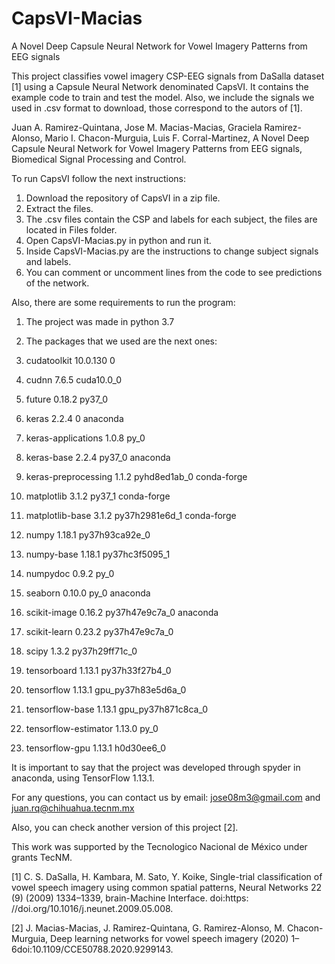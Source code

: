 # CapsVI-Macias 
A Novel Deep Capsule Neural Network for Vowel Imagery Patterns from EEG signals

This project classifies vowel imagery CSP-EEG signals from DaSalla dataset [1] using a Capsule Neural Network denominated CapsVI. It contains the example code to train and test the model. Also, we include the signals we used in .csv format to download, those correspond to the autors of [1].

Juan A. Ramirez-Quintana, Jose M. Macias-Macias, Graciela Ramirez-Alonso,
Mario I. Chacon-Murguia, Luis F. Corral-Martinez, A Novel Deep Capsule Neural Network for Vowel Imagery Patterns from EEG signals,
Biomedical Signal Processing and Control.

To run CapsVI follow the next instructions:
  1. Download the repository of CapsVI in a zip file.
  2. Extract the files.
  3. The .csv files contain the CSP and labels for each subject, the files are located in Files folder.
  4. Open CapsVI-Macias.py in python and run it.
  5. Inside CapsVI-Macias.py are the instructions to change subject signals and labels.
  6. You can comment or uncomment lines from the code to see predictions of the network.

Also, there are some requirements to run the program:
  1. The project was made in python 3.7
  2. The packages that we used are the next ones:

  1. cudatoolkit               10.0.130                      0
  2. cudnn                     7.6.5                cuda10.0_0
  3. future                    0.18.2                   py37_0
  4. keras                     2.2.4                         0    anaconda
  5. keras-applications        1.0.8                      py_0
  6. keras-base                2.2.4                    py37_0    anaconda
  7. keras-preprocessing       1.1.2              pyhd8ed1ab_0    conda-forge
  8. matplotlib                3.1.2                    py37_1    conda-forge
  9. matplotlib-base           3.1.2            py37h2981e6d_1    conda-forge
  10. numpy                     1.18.1           py37h93ca92e_0
  11. numpy-base                1.18.1           py37hc3f5095_1
  12. numpydoc                  0.9.2                      py_0
  13. seaborn                   0.10.0                     py_0    anaconda
  14. scikit-image              0.16.2           py37h47e9c7a_0    anaconda
  15. scikit-learn              0.23.2           py37h47e9c7a_0
  16. scipy                     1.3.2            py37h29ff71c_0
  17. tensorboard               1.13.1           py37h33f27b4_0
  18. tensorflow                1.13.1          gpu_py37h83e5d6a_0
  19. tensorflow-base           1.13.1          gpu_py37h871c8ca_0
  20. tensorflow-estimator      1.13.0                     py_0
  21. tensorflow-gpu            1.13.1               h0d30ee6_0
 
It is important to say that the project was developed through spyder in anaconda, using TensorFlow 1.13.1.

For any questions, you can contact us by email: jose08m3@gmail.com and juan.rq@chihuahua.tecnm.mx

Also, you can check another version of this project [2].

This work was supported by the Tecnologico Nacional de México under
grants TecNM.

[1] C. S. DaSalla, H. Kambara, M. Sato, Y. Koike, Single-trial classification
of vowel speech imagery using common spatial patterns, Neural Networks
22 (9) (2009) 1334–1339, brain-Machine Interface. doi:https:
//doi.org/10.1016/j.neunet.2009.05.008.

[2] J. Macias-Macias, J. Ramirez-Quintana, G. Ramirez-Alonso,
M. Chacon-Murguia, Deep learning networks for vowel speech imagery
(2020) 1–6doi:10.1109/CCE50788.2020.9299143.
